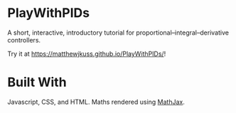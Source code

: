 # PlayWithPIDs
A short, interactive, introductory tutorial for proportional–integral–derivative controllers.

Try it at <https://matthewjkuss.github.io/PlayWithPIDs/>!

# Built With
Javascript, CSS, and HTML. Maths rendered using [MathJax](https://www.mathjax.org/).